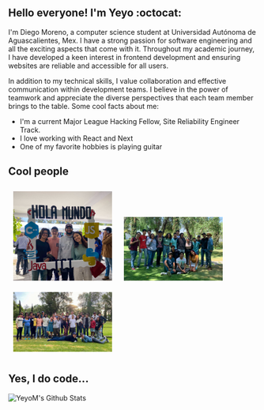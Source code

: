 ## Hello everyone! I'm Yeyo :octocat:

I'm Diego Moreno, a computer science student at Universidad Autónoma de Aguascalientes, Mex. I have a strong passion for software engineering and all the exciting aspects that come with it. Throughout my academic journey, I have developed a keen interest in frontend development and ensuring websites are reliable and accessible for all users.
<br />

In addition to my technical skills, I value collaboration and effective communication within development teams. I believe in the power of teamwork and appreciate the diverse perspectives that each team member brings to the table. Some cool facts about me:
<br />

*  I'm a current Major League Hacking Fellow, Site Reliability Engineer Track.
*  I love working with React and Next
*  One of my favorite hobbies is playing guitar

## Cool people

<img
  src="images/Cool_People.jpg"
  alt="Alt text"
  title="Optional title"
  style="display: inline-block; margin: 0 auto; max-width: 200px; padding: 10px">
<img
  src="images/Cool_People2.JPG"
  alt="Alt text"
  title="Optional title"
  style="display: inline-block; margin: 0 auto; max-width: 200px; padding: 10px">
<img
  src="images/Cool_People3.JPG"
  alt="Alt text"
  title="Optional title"
  style="display: inline-block; margin: 0 auto; max-width: 200px; padding: 10px">


## Yes, I do code...
<img align="left" alt="YeyoM's Github Stats" src="https://github-readme-stats.vercel.app/api?username=YeyoM&show_icons=true&hide_border=true&theme=tokyonight" />


